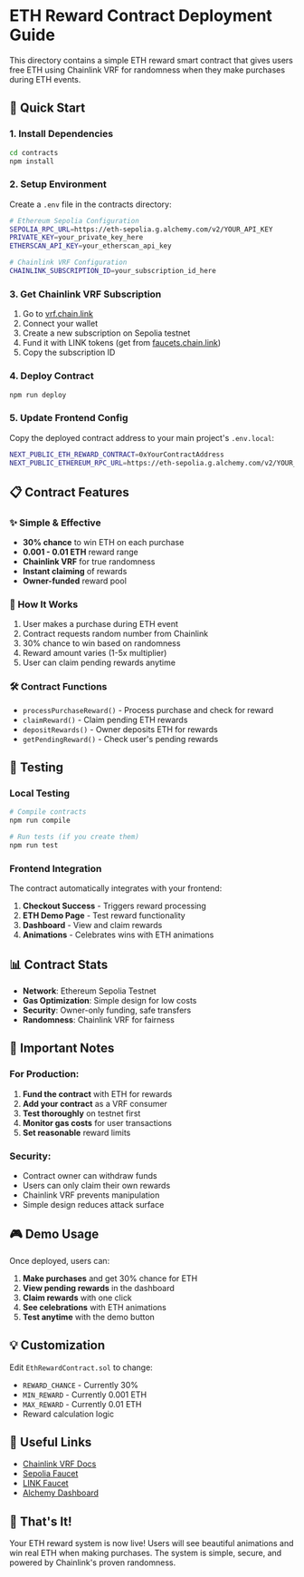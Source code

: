 # ETH Reward Contract Deployment Guide

This directory contains a simple ETH reward smart contract that gives users free ETH using Chainlink VRF for randomness when they make purchases during ETH events.

## 🚀 Quick Start

### 1. Install Dependencies

```bash
cd contracts
npm install
```

### 2. Setup Environment

Create a `.env` file in the contracts directory:

```bash
# Ethereum Sepolia Configuration
SEPOLIA_RPC_URL=https://eth-sepolia.g.alchemy.com/v2/YOUR_API_KEY
PRIVATE_KEY=your_private_key_here
ETHERSCAN_API_KEY=your_etherscan_api_key

# Chainlink VRF Configuration
CHAINLINK_SUBSCRIPTION_ID=your_subscription_id_here
```

### 3. Get Chainlink VRF Subscription

1. Go to [vrf.chain.link](https://vrf.chain.link)
2. Connect your wallet
3. Create a new subscription on Sepolia testnet
4. Fund it with LINK tokens (get from [faucets.chain.link](https://faucets.chain.link))
5. Copy the subscription ID

### 4. Deploy Contract

```bash
npm run deploy
```

### 5. Update Frontend Config

Copy the deployed contract address to your main project's `.env.local`:

```bash
NEXT_PUBLIC_ETH_REWARD_CONTRACT=0xYourContractAddress
NEXT_PUBLIC_ETHEREUM_RPC_URL=https://eth-sepolia.g.alchemy.com/v2/YOUR_API_KEY
```

## 📋 Contract Features

### ✨ Simple & Effective

- **30% chance** to win ETH on each purchase
- **0.001 - 0.01 ETH** reward range
- **Chainlink VRF** for true randomness
- **Instant claiming** of rewards
- **Owner-funded** reward pool

### 🎯 How It Works

1. User makes a purchase during ETH event
2. Contract requests random number from Chainlink
3. 30% chance to win based on randomness
4. Reward amount varies (1-5x multiplier)
5. User can claim pending rewards anytime

### 🛠 Contract Functions

- `processPurchaseReward()` - Process purchase and check for reward
- `claimReward()` - Claim pending ETH rewards
- `depositRewards()` - Owner deposits ETH for rewards
- `getPendingReward()` - Check user's pending rewards

## 🧪 Testing

### Local Testing

```bash
# Compile contracts
npm run compile

# Run tests (if you create them)
npm run test
```

### Frontend Integration

The contract automatically integrates with your frontend:

1. **Checkout Success** - Triggers reward processing
2. **ETH Demo Page** - Test reward functionality
3. **Dashboard** - View and claim rewards
4. **Animations** - Celebrates wins with ETH animations

## 📊 Contract Stats

- **Network**: Ethereum Sepolia Testnet
- **Gas Optimization**: Simple design for low costs
- **Security**: Owner-only funding, safe transfers
- **Randomness**: Chainlink VRF for fairness

## 🚨 Important Notes

### For Production:

1. **Fund the contract** with ETH for rewards
2. **Add your contract** as a VRF consumer
3. **Test thoroughly** on testnet first
4. **Monitor gas costs** for user transactions
5. **Set reasonable** reward limits

### Security:

- Contract owner can withdraw funds
- Users can only claim their own rewards
- Chainlink VRF prevents manipulation
- Simple design reduces attack surface

## 🎮 Demo Usage

Once deployed, users can:

1. **Make purchases** and get 30% chance for ETH
2. **View pending rewards** in the dashboard
3. **Claim rewards** with one click
4. **See celebrations** with ETH animations
5. **Test anytime** with the demo button

## 💡 Customization

Edit `EthRewardContract.sol` to change:

- `REWARD_CHANCE` - Currently 30%
- `MIN_REWARD` - Currently 0.001 ETH
- `MAX_REWARD` - Currently 0.01 ETH
- Reward calculation logic

## 🔗 Useful Links

- [Chainlink VRF Docs](https://docs.chain.link/vrf/v2/introduction)
- [Sepolia Faucet](https://sepoliafaucet.com/)
- [LINK Faucet](https://faucets.chain.link/)
- [Alchemy Dashboard](https://dashboard.alchemy.com/)

## 🎉 That's It!

Your ETH reward system is now live! Users will see beautiful animations and win real ETH when making purchases. The system is simple, secure, and powered by Chainlink's proven randomness.
